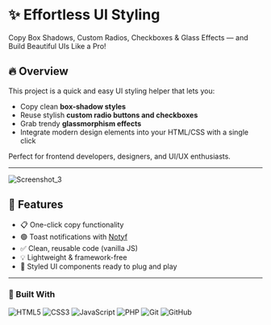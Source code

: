 # ✨ Effortless UI Styling

Copy Box Shadows, Custom Radios, Checkboxes & Glass Effects — and Build Beautiful UIs Like a Pro!

## 🔥 Overview

This project is a quick and easy UI styling helper that lets you:
- Copy clean **box-shadow styles**
- Reuse stylish **custom radio buttons and checkboxes**
- Grab trendy **glassmorphism effects**
- Integrate modern design elements into your HTML/CSS with a single click

Perfect for frontend developers, designers, and UI/UX enthusiasts.

---
![Screenshot_3](https://github.com/user-attachments/assets/4b8b60fc-e894-494c-acc4-45dfb0d7454d)


## 🚀 Features

- 📋 One-click copy functionality
- 🟢 Toast notifications with [Notyf](https://github.com/caroso1222/notyf)
- ✅ Clean, reusable code (vanilla JS)
- 💡 Lightweight & framework-free
- 🎨 Styled UI components ready to plug and play

---
 
### 🚀 Built With

![HTML5](https://img.shields.io/badge/HTML5-E34F26?logo=html5&logoColor=white&style=for-the-badge)
![CSS3](https://img.shields.io/badge/CSS3-1572B6?logo=css3&logoColor=white&style=for-the-badge)
![JavaScript](https://img.shields.io/badge/JavaScript-F7DF1E?logo=javascript&logoColor=black&style=for-the-badge)
![PHP](https://img.shields.io/badge/PHP-777BB4?logo=php&logoColor=white&style=for-the-badge)
![Git](https://img.shields.io/badge/Git-F05032?logo=git&logoColor=white&style=for-the-badge)
![GitHub](https://img.shields.io/badge/GitHub-181717?logo=github&logoColor=white&style=for-the-badge)
